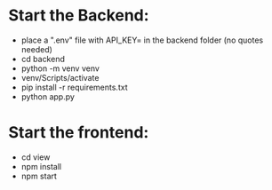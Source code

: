 # Start the Backend:
- place a ".env" file with API_KEY= in the backend folder (no quotes needed)
- cd backend
- python -m venv venv
- venv/Scripts/activate
- pip install -r requirements.txt
- python app.py

# Start the frontend:
- cd view
- npm install
- npm start
